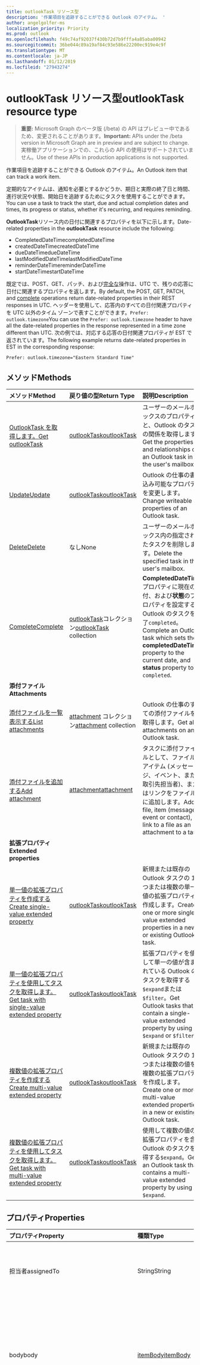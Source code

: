 ```yaml
---
title: outlookTask リソース型
description: '作業項目を追跡することができる Outlook のアイテム。 '
author: angelgolfer-ms
localization_priority: Priority
ms.prod: outlook
ms.openlocfilehash: f49c74af92037f430b72d7b9fffa4a85aba00942
ms.sourcegitcommit: 36be044c89a19af84c93e586e22200ec919e4c9f
ms.translationtype: MT
ms.contentlocale: ja-JP
ms.lasthandoff: 01/12/2019
ms.locfileid: "27943274"
---
```

# <a name="outlooktask-resource-type"></a><span data-ttu-id="7aa9d-103">outlookTask リソース型</span><span class="sxs-lookup"><span data-stu-id="7aa9d-103">outlookTask resource type</span></span>

> <span data-ttu-id="7aa9d-104">**重要:** Microsoft Graph のベータ版 (/beta) の API はプレビュー中であるため、変更されることがあります。</span><span class="sxs-lookup"><span data-stu-id="7aa9d-104">**Important:** APIs under the /beta version in Microsoft Graph are in preview and are subject to change.</span></span> <span data-ttu-id="7aa9d-105">実稼働アプリケーションでの、これらの API の使用はサポートされていません。</span><span class="sxs-lookup"><span data-stu-id="7aa9d-105">Use of these APIs in production applications is not supported.</span></span>

<span data-ttu-id="7aa9d-106">作業項目を追跡することができる Outlook のアイテム。</span><span class="sxs-lookup"><span data-stu-id="7aa9d-106">An Outlook item that can track a work item.</span></span> 

<span data-ttu-id="7aa9d-107">定期的なアイテムは、通知を必要とするかどうか、期日と実際の終了日と時間、進行状況や状態、開始日を追跡するためにタスクを使用することができます。</span><span class="sxs-lookup"><span data-stu-id="7aa9d-107">You can use a task to track the start, due and actual completion dates and times, its progress or status, whether it's recurring, and requires reminding.</span></span>

<span data-ttu-id="7aa9d-108">**OutlookTask**リソース内の日付に関連するプロパティを以下に示します。</span><span class="sxs-lookup"><span data-stu-id="7aa9d-108">Date-related properties in the **outlookTask** resource include the following:</span></span>

- <span data-ttu-id="7aa9d-109">CompletedDateTime</span><span class="sxs-lookup"><span data-stu-id="7aa9d-109">completedDateTime</span></span>
- <span data-ttu-id="7aa9d-110">createdDateTime</span><span class="sxs-lookup"><span data-stu-id="7aa9d-110">createdDateTime</span></span>
- <span data-ttu-id="7aa9d-111">dueDateTime</span><span class="sxs-lookup"><span data-stu-id="7aa9d-111">dueDateTime</span></span>
- <span data-ttu-id="7aa9d-112">lastModifiedDateTime</span><span class="sxs-lookup"><span data-stu-id="7aa9d-112">lastModifiedDateTime</span></span>
- <span data-ttu-id="7aa9d-113">reminderDateTime</span><span class="sxs-lookup"><span data-stu-id="7aa9d-113">reminderDateTime</span></span>
- <span data-ttu-id="7aa9d-114">startDateTime</span><span class="sxs-lookup"><span data-stu-id="7aa9d-114">startDateTime</span></span>

<span data-ttu-id="7aa9d-115">既定では、POST、GET、パッチ、および[完全な](../api/outlooktask-complete.md)操作は、UTC で、残りの応答に日付に関連するプロパティを返します。</span><span class="sxs-lookup"><span data-stu-id="7aa9d-115">By default, the POST, GET, PATCH, and [complete](../api/outlooktask-complete.md) operations return date-related properties in their REST responses in UTC.</span></span> <span data-ttu-id="7aa9d-116">ヘッダーを使用して、応答内のすべての日付関連プロパティを UTC 以外のタイム ゾーンで表すことができます。`Prefer: outlook.timezone`</span><span class="sxs-lookup"><span data-stu-id="7aa9d-116">You can use the `Prefer: outlook.timezone` header to have all the date-related properties in the response represented in a time zone different than UTC.</span></span> <span data-ttu-id="7aa9d-117">次の例では、対応する応答の日付関連プロパティが EST で返されています。</span><span class="sxs-lookup"><span data-stu-id="7aa9d-117">The following example returns date-related properties in EST in the corresponding response:</span></span>

```
Prefer: outlook.timezone="Eastern Standard Time"
```

## <a name="methods"></a><span data-ttu-id="7aa9d-118">メソッド</span><span class="sxs-lookup"><span data-stu-id="7aa9d-118">Methods</span></span>

| <span data-ttu-id="7aa9d-119">メソッド</span><span class="sxs-lookup"><span data-stu-id="7aa9d-119">Method</span></span>           | <span data-ttu-id="7aa9d-120">戻り値の型</span><span class="sxs-lookup"><span data-stu-id="7aa9d-120">Return Type</span></span>    |<span data-ttu-id="7aa9d-121">説明</span><span class="sxs-lookup"><span data-stu-id="7aa9d-121">Description</span></span>|
|:---------------|:--------|:----------|
|[<span data-ttu-id="7aa9d-122">OutlookTask を取得します。</span><span class="sxs-lookup"><span data-stu-id="7aa9d-122">Get outlookTask</span></span>](../api/outlooktask-get.md) | [<span data-ttu-id="7aa9d-123">outlookTask</span><span class="sxs-lookup"><span data-stu-id="7aa9d-123">outlookTask</span></span>](outlooktask.md) |<span data-ttu-id="7aa9d-124">ユーザーのメールボックスのプロパティと、Outlook のタスクの関係を取得します。</span><span class="sxs-lookup"><span data-stu-id="7aa9d-124">Get the properties and relationships of an Outlook task in the user's mailbox.</span></span>|
|[<span data-ttu-id="7aa9d-125">Update</span><span class="sxs-lookup"><span data-stu-id="7aa9d-125">Update</span></span>](../api/outlooktask-update.md) | [<span data-ttu-id="7aa9d-126">outlookTask</span><span class="sxs-lookup"><span data-stu-id="7aa9d-126">outlookTask</span></span>](outlooktask.md) |<span data-ttu-id="7aa9d-127">Outlook の仕事の書き込み可能なプロパティを変更します。</span><span class="sxs-lookup"><span data-stu-id="7aa9d-127">Change writeable properties of an Outlook task.</span></span> |
|[<span data-ttu-id="7aa9d-128">Delete</span><span class="sxs-lookup"><span data-stu-id="7aa9d-128">Delete</span></span>](../api/outlooktask-delete.md) | <span data-ttu-id="7aa9d-129">なし</span><span class="sxs-lookup"><span data-stu-id="7aa9d-129">None</span></span> |<span data-ttu-id="7aa9d-130">ユーザーのメールボックス内の指定されたタスクを削除します。</span><span class="sxs-lookup"><span data-stu-id="7aa9d-130">Delete the specified task in the user's mailbox.</span></span> |
|[<span data-ttu-id="7aa9d-131">Complete</span><span class="sxs-lookup"><span data-stu-id="7aa9d-131">Complete</span></span>](../api/outlooktask-complete.md)|<span data-ttu-id="7aa9d-132">[outlookTask](outlooktask.md)コレクション</span><span class="sxs-lookup"><span data-stu-id="7aa9d-132">[outlookTask](outlooktask.md) collection</span></span>|<span data-ttu-id="7aa9d-133">**CompletedDateTime**プロパティに現在の日付、および**状態**のプロパティを設定する Outlook のタスクを完了`completed`。</span><span class="sxs-lookup"><span data-stu-id="7aa9d-133">Complete an Outlook task which sets the **completedDateTime** property to the current date, and **status** property to `completed`.</span></span>|
|<span data-ttu-id="7aa9d-134">**添付ファイル**</span><span class="sxs-lookup"><span data-stu-id="7aa9d-134">**Attachments**</span></span>| | |
|[<span data-ttu-id="7aa9d-135">添付ファイルを一覧表示する</span><span class="sxs-lookup"><span data-stu-id="7aa9d-135">List attachments</span></span>](../api/outlooktask-list-attachments.md) |<span data-ttu-id="7aa9d-136">[attachment](attachment.md) コレクション</span><span class="sxs-lookup"><span data-stu-id="7aa9d-136">[attachment](attachment.md) collection</span></span>| <span data-ttu-id="7aa9d-137">Outlook の仕事のすべての添付ファイルを取得します。</span><span class="sxs-lookup"><span data-stu-id="7aa9d-137">Get all attachments on an Outlook task.</span></span>|
|[<span data-ttu-id="7aa9d-138">添付ファイルを追加する</span><span class="sxs-lookup"><span data-stu-id="7aa9d-138">Add attachment</span></span>](../api/outlooktask-post-attachments.md) |[<span data-ttu-id="7aa9d-139">attachment</span><span class="sxs-lookup"><span data-stu-id="7aa9d-139">attachment</span></span>](attachment.md)| <span data-ttu-id="7aa9d-140">タスクに添付ファイルとして、ファイル、アイテム (メッセージ、イベント、または取引先担当者)、またはリンクをファイルに追加します。</span><span class="sxs-lookup"><span data-stu-id="7aa9d-140">Add a file, item (message, event or contact), or link to a file as an attachment to a task.</span></span>|
|<span data-ttu-id="7aa9d-141">**拡張プロパティ**</span><span class="sxs-lookup"><span data-stu-id="7aa9d-141">**Extended properties**</span></span>| | |
|[<span data-ttu-id="7aa9d-142">単一値の拡張プロパティを作成する</span><span class="sxs-lookup"><span data-stu-id="7aa9d-142">Create single-value extended property</span></span>](../api/singlevaluelegacyextendedproperty-post-singlevalueextendedproperties.md) |[<span data-ttu-id="7aa9d-143">outlookTask</span><span class="sxs-lookup"><span data-stu-id="7aa9d-143">outlookTask</span></span>](outlooktask.md)  |<span data-ttu-id="7aa9d-144">新規または既存の Outlook タスクの 1 つまたは複数の単一値の拡張プロパティを作成します。</span><span class="sxs-lookup"><span data-stu-id="7aa9d-144">Create one or more single-value extended properties in a new or existing Outlook task.</span></span>   |
|[<span data-ttu-id="7aa9d-145">単一値の拡張プロパティを使用してタスクを取得します。</span><span class="sxs-lookup"><span data-stu-id="7aa9d-145">Get task with single-value extended property</span></span>](../api/singlevaluelegacyextendedproperty-get.md)  | [<span data-ttu-id="7aa9d-146">outlookTask</span><span class="sxs-lookup"><span data-stu-id="7aa9d-146">outlookTask</span></span>](outlooktask.md) | <span data-ttu-id="7aa9d-147">拡張プロパティを使用して単一の値が含まれている Outlook のタスクを取得する`$expand`または`$filter`。</span><span class="sxs-lookup"><span data-stu-id="7aa9d-147">Get Outlook tasks that contain a single-value extended property by using `$expand` or `$filter`.</span></span> |
|[<span data-ttu-id="7aa9d-148">複数値の拡張プロパティを作成する</span><span class="sxs-lookup"><span data-stu-id="7aa9d-148">Create multi-value extended property</span></span>](../api/multivaluelegacyextendedproperty-post-multivalueextendedproperties.md) | [<span data-ttu-id="7aa9d-149">outlookTask</span><span class="sxs-lookup"><span data-stu-id="7aa9d-149">outlookTask</span></span>](outlooktask.md) | <span data-ttu-id="7aa9d-150">新規または既存の Outlook タスクの 1 つまたは複数の値を複数の拡張プロパティを作成します。</span><span class="sxs-lookup"><span data-stu-id="7aa9d-150">Create one or more multi-value extended properties in a new or existing Outlook task.</span></span>  |
|[<span data-ttu-id="7aa9d-151">複数値の拡張プロパティを使用してタスクを取得します。</span><span class="sxs-lookup"><span data-stu-id="7aa9d-151">Get task with multi-value extended property</span></span>](../api/multivaluelegacyextendedproperty-get.md)  | [<span data-ttu-id="7aa9d-152">outlookTask</span><span class="sxs-lookup"><span data-stu-id="7aa9d-152">outlookTask</span></span>](outlooktask.md) | <span data-ttu-id="7aa9d-153">使用して複数の値の拡張プロパティを含む Outlook のタスクを取得する`$expand`。</span><span class="sxs-lookup"><span data-stu-id="7aa9d-153">Get an Outlook task that contains a multi-value extended property by using `$expand`.</span></span> |

## <a name="properties"></a><span data-ttu-id="7aa9d-154">プロパティ</span><span class="sxs-lookup"><span data-stu-id="7aa9d-154">Properties</span></span>
| <span data-ttu-id="7aa9d-155">プロパティ</span><span class="sxs-lookup"><span data-stu-id="7aa9d-155">Property</span></span>     | <span data-ttu-id="7aa9d-156">種類</span><span class="sxs-lookup"><span data-stu-id="7aa9d-156">Type</span></span>   |<span data-ttu-id="7aa9d-157">説明</span><span class="sxs-lookup"><span data-stu-id="7aa9d-157">Description</span></span>|
|:---------------|:--------|:----------|
|<span data-ttu-id="7aa9d-158">担当者</span><span class="sxs-lookup"><span data-stu-id="7aa9d-158">assignedTo</span></span>|<span data-ttu-id="7aa9d-159">String</span><span class="sxs-lookup"><span data-stu-id="7aa9d-159">String</span></span>|<span data-ttu-id="7aa9d-160">タスクが割り当てられているユーザーの名前。</span><span class="sxs-lookup"><span data-stu-id="7aa9d-160">The name of the person who has been assigned the task.</span></span>|
|<span data-ttu-id="7aa9d-161">body</span><span class="sxs-lookup"><span data-stu-id="7aa9d-161">body</span></span>|[<span data-ttu-id="7aa9d-162">itemBody</span><span class="sxs-lookup"><span data-stu-id="7aa9d-162">itemBody</span></span>](itembody.md)|<span data-ttu-id="7aa9d-p103">通常はタスクに関する情報を含むタスク本体。HTML 型のみがサポートされていることに注意してください。</span><span class="sxs-lookup"><span data-stu-id="7aa9d-p103">The task body that typically contains information about the task. Note that only HTML type is supported.</span></span>|
|<span data-ttu-id="7aa9d-165">categories</span><span class="sxs-lookup"><span data-stu-id="7aa9d-165">categories</span></span>|<span data-ttu-id="7aa9d-166">String コレクション</span><span class="sxs-lookup"><span data-stu-id="7aa9d-166">String collection</span></span>|<span data-ttu-id="7aa9d-167">タスクに関連付けられたカテゴリ。</span><span class="sxs-lookup"><span data-stu-id="7aa9d-167">The categories associated with the task.</span></span> <span data-ttu-id="7aa9d-168">各カテゴリは、ユーザーが定義されている[outlookCategory](outlookcategory.md)の**表示名**のプロパティに対応します。</span><span class="sxs-lookup"><span data-stu-id="7aa9d-168">Each category corresponds to the **displayName** property of an [outlookCategory](outlookcategory.md) that the user has defined.</span></span>|
|<span data-ttu-id="7aa9d-169">changeKey</span><span class="sxs-lookup"><span data-stu-id="7aa9d-169">changeKey</span></span>|<span data-ttu-id="7aa9d-170">String</span><span class="sxs-lookup"><span data-stu-id="7aa9d-170">String</span></span>|<span data-ttu-id="7aa9d-171">タスクのバージョン。</span><span class="sxs-lookup"><span data-stu-id="7aa9d-171">The version of the task.</span></span>|
|<span data-ttu-id="7aa9d-172">CompletedDateTime</span><span class="sxs-lookup"><span data-stu-id="7aa9d-172">completedDateTime</span></span>|[<span data-ttu-id="7aa9d-173">dateTimeTimeZone</span><span class="sxs-lookup"><span data-stu-id="7aa9d-173">dateTimeTimeZone</span></span>](datetimetimezone.md)|<span data-ttu-id="7aa9d-174">タスクが終了した日付 (指定のタイム ゾーン)。</span><span class="sxs-lookup"><span data-stu-id="7aa9d-174">The date in the specified time zone that the task was finished.</span></span>|
|<span data-ttu-id="7aa9d-175">createdDateTime</span><span class="sxs-lookup"><span data-stu-id="7aa9d-175">createdDateTime</span></span>|<span data-ttu-id="7aa9d-176">DateTimeOffset</span><span class="sxs-lookup"><span data-stu-id="7aa9d-176">DateTimeOffset</span></span>|<span data-ttu-id="7aa9d-177">日付と時刻、タスクが作成された日時です。</span><span class="sxs-lookup"><span data-stu-id="7aa9d-177">The date and time when the task was created.</span></span> <span data-ttu-id="7aa9d-178">既定では、UTC であります。</span><span class="sxs-lookup"><span data-stu-id="7aa9d-178">By default, it is in UTC.</span></span> <span data-ttu-id="7aa9d-179">要求ヘッダーにカスタム タイム ゾーンを使用できます。</span><span class="sxs-lookup"><span data-stu-id="7aa9d-179">You can provide a custom time zone in the request header.</span></span> <span data-ttu-id="7aa9d-180">プロパティの値は、ISO 8601 形式を使用します。</span><span class="sxs-lookup"><span data-stu-id="7aa9d-180">The property value uses ISO 8601 format.</span></span> <span data-ttu-id="7aa9d-181">たとえば、2014 年 1 月 1 日午前 0 時 (UTC) は、次のようになります。`'2014-01-01T00:00:00Z'`</span><span class="sxs-lookup"><span data-stu-id="7aa9d-181">For example, midnight UTC on Jan 1, 2014 would look like this: `'2014-01-01T00:00:00Z'`.</span></span>|
|<span data-ttu-id="7aa9d-182">dueDateTime</span><span class="sxs-lookup"><span data-stu-id="7aa9d-182">dueDateTime</span></span>|[<span data-ttu-id="7aa9d-183">dateTimeTimeZone</span><span class="sxs-lookup"><span data-stu-id="7aa9d-183">dateTimeTimeZone</span></span>](datetimetimezone.md)|<span data-ttu-id="7aa9d-184">タスクが終了する予定の日時 (指定のタイム ゾーン)。</span><span class="sxs-lookup"><span data-stu-id="7aa9d-184">The date in the specified time zone that the task is to be finished.</span></span>|
|<span data-ttu-id="7aa9d-185">hasAttachments</span><span class="sxs-lookup"><span data-stu-id="7aa9d-185">hasAttachments</span></span>|<span data-ttu-id="7aa9d-186">ブール型</span><span class="sxs-lookup"><span data-stu-id="7aa9d-186">Boolean</span></span>|<span data-ttu-id="7aa9d-187">タスクに添付ファイルが含まれている場合、true に設定します。</span><span class="sxs-lookup"><span data-stu-id="7aa9d-187">Set to true if the task has attachments.</span></span>|
|<span data-ttu-id="7aa9d-188">id</span><span class="sxs-lookup"><span data-stu-id="7aa9d-188">id</span></span>|<span data-ttu-id="7aa9d-189">String</span><span class="sxs-lookup"><span data-stu-id="7aa9d-189">String</span></span>|<span data-ttu-id="7aa9d-190">タスクの一意識別子。</span><span class="sxs-lookup"><span data-stu-id="7aa9d-190">The unique identifier of the task.</span></span> <span data-ttu-id="7aa9d-191">読み取り専用。</span><span class="sxs-lookup"><span data-stu-id="7aa9d-191">Read-only.</span></span>|
|<span data-ttu-id="7aa9d-192">importance</span><span class="sxs-lookup"><span data-stu-id="7aa9d-192">importance</span></span>|<span data-ttu-id="7aa9d-193">文字列</span><span class="sxs-lookup"><span data-stu-id="7aa9d-193">string</span></span>|<span data-ttu-id="7aa9d-194">イベントの重要度。</span><span class="sxs-lookup"><span data-stu-id="7aa9d-194">The importance of the event.</span></span> <span data-ttu-id="7aa9d-195">可能な値は `low`、`normal`、`high` です。</span><span class="sxs-lookup"><span data-stu-id="7aa9d-195">Possible values are: `low`, `normal`, `high`.</span></span>|
|<span data-ttu-id="7aa9d-196">isReminderOn</span><span class="sxs-lookup"><span data-stu-id="7aa9d-196">isReminderOn</span></span>|<span data-ttu-id="7aa9d-197">ブール値</span><span class="sxs-lookup"><span data-stu-id="7aa9d-197">Boolean</span></span>|<span data-ttu-id="7aa9d-198">ユーザーにタスクを通知するアラートを設定する場合は、true に設定します。</span><span class="sxs-lookup"><span data-stu-id="7aa9d-198">Set to true if an alert is set to remind the user of the task.</span></span>|
|<span data-ttu-id="7aa9d-199">lastModifiedDateTime</span><span class="sxs-lookup"><span data-stu-id="7aa9d-199">lastModifiedDateTime</span></span>|<span data-ttu-id="7aa9d-200">DateTimeOffset</span><span class="sxs-lookup"><span data-stu-id="7aa9d-200">DateTimeOffset</span></span>|<span data-ttu-id="7aa9d-201">日付と、タスクが最後に修正されました。</span><span class="sxs-lookup"><span data-stu-id="7aa9d-201">The date and time when the task was last modified.</span></span> <span data-ttu-id="7aa9d-202">既定では、UTC であります。</span><span class="sxs-lookup"><span data-stu-id="7aa9d-202">By default, it is in UTC.</span></span> <span data-ttu-id="7aa9d-203">要求ヘッダーにカスタム タイム ゾーンを使用できます。</span><span class="sxs-lookup"><span data-stu-id="7aa9d-203">You can provide a custom time zone in the request header.</span></span> <span data-ttu-id="7aa9d-204">プロパティの値は、ISO 8601 形式を使用し、UTC 時刻が常に。</span><span class="sxs-lookup"><span data-stu-id="7aa9d-204">The property value uses ISO 8601 format and is always in UTC time.</span></span> <span data-ttu-id="7aa9d-205">たとえば、2014 年 1 月 1 日午前 0 時 (UTC) は、次のようになります。`'2014-01-01T00:00:00Z'`</span><span class="sxs-lookup"><span data-stu-id="7aa9d-205">For example, midnight UTC on Jan 1, 2014 would look like this: `'2014-01-01T00:00:00Z'`.</span></span>|
|<span data-ttu-id="7aa9d-206">owner</span><span class="sxs-lookup"><span data-stu-id="7aa9d-206">owner</span></span>|<span data-ttu-id="7aa9d-207">String</span><span class="sxs-lookup"><span data-stu-id="7aa9d-207">String</span></span>|<span data-ttu-id="7aa9d-208">タスクを作成したユーザーの名前。</span><span class="sxs-lookup"><span data-stu-id="7aa9d-208">The name of the person who created the task.</span></span>|
|<span data-ttu-id="7aa9d-209">parentFolderId</span><span class="sxs-lookup"><span data-stu-id="7aa9d-209">parentFolderId</span></span>|<span data-ttu-id="7aa9d-210">String</span><span class="sxs-lookup"><span data-stu-id="7aa9d-210">String</span></span>|<span data-ttu-id="7aa9d-211">タスクの親フォルダーの一意の識別子。</span><span class="sxs-lookup"><span data-stu-id="7aa9d-211">The unique identifier for the task's parent folder.</span></span>|
|<span data-ttu-id="7aa9d-212">recurrence</span><span class="sxs-lookup"><span data-stu-id="7aa9d-212">recurrence</span></span>|[<span data-ttu-id="7aa9d-213">patternedRecurrence</span><span class="sxs-lookup"><span data-stu-id="7aa9d-213">patternedRecurrence</span></span>](patternedrecurrence.md)|<span data-ttu-id="7aa9d-214">タスクの繰り返しパターン。</span><span class="sxs-lookup"><span data-stu-id="7aa9d-214">The recurrence pattern for the task.</span></span>|
|<span data-ttu-id="7aa9d-215">reminderDateTime</span><span class="sxs-lookup"><span data-stu-id="7aa9d-215">reminderDateTime</span></span>|[<span data-ttu-id="7aa9d-216">dateTimeTimeZone</span><span class="sxs-lookup"><span data-stu-id="7aa9d-216">dateTimeTimeZone</span></span>](datetimetimezone.md)|<span data-ttu-id="7aa9d-217">タスクのアラーム通知を行う日時。</span><span class="sxs-lookup"><span data-stu-id="7aa9d-217">The date and time for a reminder alert of the task to occur.</span></span>|
|<span data-ttu-id="7aa9d-218">sensitivity</span><span class="sxs-lookup"><span data-stu-id="7aa9d-218">sensitivity</span></span>|<span data-ttu-id="7aa9d-219">文字列</span><span class="sxs-lookup"><span data-stu-id="7aa9d-219">string</span></span>|<span data-ttu-id="7aa9d-220">タスクのプライバシーのレベルを示します。</span><span class="sxs-lookup"><span data-stu-id="7aa9d-220">Indicates the level of privacy for the task.</span></span> <span data-ttu-id="7aa9d-221">可能な値は、`normal`、`personal`、`private`、`confidential` です。</span><span class="sxs-lookup"><span data-stu-id="7aa9d-221">Possible values are: `normal`, `personal`, `private`, `confidential`.</span></span>|
|<span data-ttu-id="7aa9d-222">startDateTime</span><span class="sxs-lookup"><span data-stu-id="7aa9d-222">startDateTime</span></span>|[<span data-ttu-id="7aa9d-223">dateTimeTimeZone</span><span class="sxs-lookup"><span data-stu-id="7aa9d-223">dateTimeTimeZone</span></span>](datetimetimezone.md)|<span data-ttu-id="7aa9d-224">タスクを開始する日付 (指定のタイム ゾーン)。</span><span class="sxs-lookup"><span data-stu-id="7aa9d-224">The date in the specified time zone when the task is to begin.</span></span>|
|<span data-ttu-id="7aa9d-225">status</span><span class="sxs-lookup"><span data-stu-id="7aa9d-225">status</span></span>|<span data-ttu-id="7aa9d-226">文字列</span><span class="sxs-lookup"><span data-stu-id="7aa9d-226">string</span></span>|<span data-ttu-id="7aa9d-227">状態またはタスクの進行状況を示します。</span><span class="sxs-lookup"><span data-stu-id="7aa9d-227">Indicates the state or progress of the task.</span></span> <span data-ttu-id="7aa9d-228">可能な値は、`notStarted`、`inProgress`、`completed`、`waitingOnOthers`、`deferred` です。</span><span class="sxs-lookup"><span data-stu-id="7aa9d-228">Possible values are: `notStarted`, `inProgress`, `completed`, `waitingOnOthers`, `deferred`.</span></span>|
|<span data-ttu-id="7aa9d-229">subject</span><span class="sxs-lookup"><span data-stu-id="7aa9d-229">subject</span></span>|<span data-ttu-id="7aa9d-230">String</span><span class="sxs-lookup"><span data-stu-id="7aa9d-230">String</span></span>|<span data-ttu-id="7aa9d-231">タスクのタイトルまたは簡単な説明。</span><span class="sxs-lookup"><span data-stu-id="7aa9d-231">A brief description or title of the task.</span></span>|

## <a name="relationships"></a><span data-ttu-id="7aa9d-232">リレーションシップ</span><span class="sxs-lookup"><span data-stu-id="7aa9d-232">Relationships</span></span>
| <span data-ttu-id="7aa9d-233">リレーションシップ</span><span class="sxs-lookup"><span data-stu-id="7aa9d-233">Relationship</span></span> | <span data-ttu-id="7aa9d-234">型</span><span class="sxs-lookup"><span data-stu-id="7aa9d-234">Type</span></span>   |<span data-ttu-id="7aa9d-235">説明</span><span class="sxs-lookup"><span data-stu-id="7aa9d-235">Description</span></span>|
|:---------------|:--------|:----------|
|<span data-ttu-id="7aa9d-236">attachments</span><span class="sxs-lookup"><span data-stu-id="7aa9d-236">attachments</span></span>|<span data-ttu-id="7aa9d-237">[attachment](attachment.md) コレクション</span><span class="sxs-lookup"><span data-stu-id="7aa9d-237">[attachment](attachment.md) collection</span></span>|<span data-ttu-id="7aa9d-238">タスクの[fileAttachment](fileattachment.md)、 [itemAttachment](itemattachment.md)、および[referenceAttachment](referenceattachment.md)の添付ファイルのコレクションです。</span><span class="sxs-lookup"><span data-stu-id="7aa9d-238">The collection of [fileAttachment](fileattachment.md), [itemAttachment](itemattachment.md), and [referenceAttachment](referenceattachment.md) attachments for the task.</span></span>  <span data-ttu-id="7aa9d-239">読み取り専用です。</span><span class="sxs-lookup"><span data-stu-id="7aa9d-239">Read-only.</span></span> <span data-ttu-id="7aa9d-240">Null 許容型。</span><span class="sxs-lookup"><span data-stu-id="7aa9d-240">Nullable.</span></span>|
|<span data-ttu-id="7aa9d-241">multiValueExtendedProperties</span><span class="sxs-lookup"><span data-stu-id="7aa9d-241">multiValueExtendedProperties</span></span>|<span data-ttu-id="7aa9d-242">[multiValueLegacyExtendedProperty](multivaluelegacyextendedproperty.md) collection</span><span class="sxs-lookup"><span data-stu-id="7aa9d-242">[multiValueLegacyExtendedProperty](multivaluelegacyextendedproperty.md) collection</span></span>|<span data-ttu-id="7aa9d-243">複数値のコレクションは、タスクに対して定義されたプロパティを拡張します。</span><span class="sxs-lookup"><span data-stu-id="7aa9d-243">The collection of multi-value extended properties defined for the task.</span></span> <span data-ttu-id="7aa9d-244">読み取り専用です。</span><span class="sxs-lookup"><span data-stu-id="7aa9d-244">Read-only.</span></span> <span data-ttu-id="7aa9d-245">Null 許容型。</span><span class="sxs-lookup"><span data-stu-id="7aa9d-245">Nullable.</span></span>|
|<span data-ttu-id="7aa9d-246">singleValueExtendedProperties</span><span class="sxs-lookup"><span data-stu-id="7aa9d-246">singleValueExtendedProperties</span></span>|<span data-ttu-id="7aa9d-247">[singleValueLegacyExtendedProperty](singlevaluelegacyextendedproperty.md) collection</span><span class="sxs-lookup"><span data-stu-id="7aa9d-247">[singleValueLegacyExtendedProperty](singlevaluelegacyextendedproperty.md) collection</span></span>|<span data-ttu-id="7aa9d-248">単一値のコレクションでは、タスクに対して定義されたプロパティを拡張します。</span><span class="sxs-lookup"><span data-stu-id="7aa9d-248">The collection of single-value extended properties defined for the task.</span></span> <span data-ttu-id="7aa9d-249">読み取り専用です。</span><span class="sxs-lookup"><span data-stu-id="7aa9d-249">Read-only.</span></span> <span data-ttu-id="7aa9d-250">Null 許容型。</span><span class="sxs-lookup"><span data-stu-id="7aa9d-250">Nullable.</span></span>|

## <a name="json-representation"></a><span data-ttu-id="7aa9d-251">JSON 表記</span><span class="sxs-lookup"><span data-stu-id="7aa9d-251">JSON representation</span></span>
<span data-ttu-id="7aa9d-252">以下は、リソースの JSON 表記です。</span><span class="sxs-lookup"><span data-stu-id="7aa9d-252">Here is a JSON representation of the resource.</span></span>

<!-- {
  "blockType": "resource",
  "optionalProperties": [
    "attachments",
    "singleValueExtendedProperties",
    "multiValueExtendedProperties"
  ],
  "@odata.type": "microsoft.graph.outlookTask"
}-->

```json
{
  "assignedTo": "String",
  "body": {"@odata.type": "microsoft.graph.itemBody"},
  "categories": ["String"],
  "changeKey": "String",
  "completedDateTime": {"@odata.type": "microsoft.graph.dateTimeTimeZone"},
  "createdDateTime": "String (timestamp)",
  "dueDateTime": {"@odata.type": "microsoft.graph.dateTimeTimeZone"},
  "hasAttachments": true,
  "id": "String (identifier)",
  "importance": "string",
  "isReminderOn": true,
  "lastModifiedDateTime": "String (timestamp)",
  "owner": "String",
  "parentFolderId": "String",
  "recurrence": {"@odata.type": "microsoft.graph.patternedRecurrence"},
  "reminderDateTime": {"@odata.type": "microsoft.graph.dateTimeTimeZone"},
  "sensitivity": "string",
  "startDateTime": {"@odata.type": "microsoft.graph.dateTimeTimeZone"},
  "status": "string",
  "subject": "String"
}

```

<!-- uuid: 8fcb5dbc-d5aa-4681-8e31-b001d5168d79
2015-10-25 14:57:30 UTC -->
<!-- {
  "type": "#page.annotation",
  "description": "outlookTask resource",
  "keywords": "",
  "section": "documentation",
  "tocPath": ""
}-->
